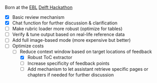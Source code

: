 Born at the [EBL](https://french-acc.github.io/ebl/) [Delft Hackathon](https://lu.ma/delft-ebl)

- [x] Basic review mechanism
- [x] Chat function for further discussion & clarification
- [ ] Make rubric loader more robust (optimize for tables)
- [ ] Verify & tune output based on real-life reference data
- [ ] Add full image-based mode (more expensive but better)
- [ ] Optimize costs
  - [ ] Reduce context window based on target locations of feedback
    - [x] Robust ToC extractor
    - [ ] Increase specificity of feedback points
    - [ ] Add mechanism to let assistant retrieve specific pages or chapters if needed for further discussion
